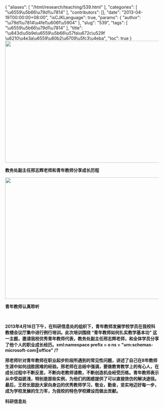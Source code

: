 {
    "aliases": [
        "/html/research/teaching/539.html"
    ],
    "categories": [
        "\u6559\u5b66\u79d1\u7814"
    ],
    "contributors": [],
    "date": "2013-04-19T00:00:00+08:00",
    "isCJKLanguage": true,
    "params": {
        "author": "\u79d1\u7814\u4fe1\u606f\u5904"
    },
    "slug": "539",
    "tags": [
        "\u6559\u5b66\u79d1\u7814"
    ],
    "title": "\u843d\u5b9e\u6559\u5b66\u57fa\u672c\u529f \u6210\u4e3a\u6559\u80b2\u6709\u5fc3\u4eba",
    "toc": true
}
**<img
    src="https://cdn.tfls.online/mirror/full/76f1c74e068eb657413614a35c79fb1b9352ab68.jpg"
    style="display:block;margin-left:auto;margin-right:auto;"
    decoding="async"
    fetchpriority="auto"
    loading="lazy"
    height="398"
    width="600"
/>**

**教务处副主任邢志辉老师和青年教师分享成长历程**

**<img
    src="https://cdn.tfls.online/mirror/full/8a502132178297a7e36e08e33cfc0ac9cf8c0d24.jpg"
    style="display:block;margin-left:auto;margin-right:auto;"
    decoding="async"
    fetchpriority="auto"
    loading="lazy"
    height="397"
    width="600"
/>**

**青年教师认真聆听**

 

**2013年4月16日下午，在科研信息处的组织下，青年教师发展学校学员在我校科教楼会议厅集中进行例行培训。此次培训围绕 “青年教师如何扎实教学基本功” 这一主题，邀请我校优秀青年教师代表，教务处副主任邢志辉老师，和全体学员分享了他个人的职业成长经历。xml:namespace prefix = o ns = "urn:schemas-microsoft-com:office:office" /?**

**邢老师针对青年教师在职业起步阶段所遇到的常见性问题，讲述了自己在8年教师生涯中如何战胜困难的经验。邢老师在总结中强调，要做教育教学上的有心人，在成长过程中不断反思，不断向老教师请教，不断创造机会经受历练。青年教师表示从中受益匪浅，特别是那些实例，为他们的困惑提供了可以直接效仿的解决途径。最后，王校长鼓励大家向身边的优秀教师学习，敬业，勤奋，坚实地迈好每一步，成为学校发展的生力军，为我校的特色学校建设而做出贡献。**

**科研信息处**

